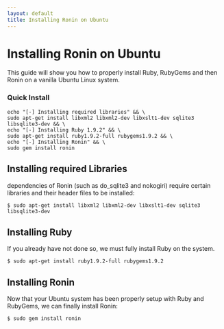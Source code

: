 ```yaml
---
layout: default
title: Installing Ronin on Ubuntu
---
```


# Installing Ronin on Ubuntu

This guide will show you how to properly install Ruby, RubyGems and then
Ronin on a vanilla Ubuntu Linux system.

### Quick Install

    echo "[-] Installing required libraries" && \
    sudo apt-get install libxml2 libxml2-dev libxslt1-dev sqlite3 libsqlite3-dev && \
    echo "[-] Installing Ruby 1.9.2" && \
    sudo apt-get install ruby1.9.2-full rubygems1.9.2 && \
    echo "[-] Installing Ronin" && \
    sudo gem install ronin

## Installing required Libraries

dependencies of Ronin (such as do_sqlite3 and nokogiri) require certain
libraries and their header files to be installed:

    $ sudo apt-get install libxml2 libxml2-dev libxslt1-dev sqlite3 libsqlite3-dev

## Installing Ruby

If you already have not done so, we must fully install Ruby on the system.

    $ sudo apt-get install ruby1.9.2-full rubygems1.9.2

## Installing Ronin

Now that your Ubuntu system has been properly setup with Ruby and RubyGems,
we can finally install Ronin:

    $ sudo gem install ronin

